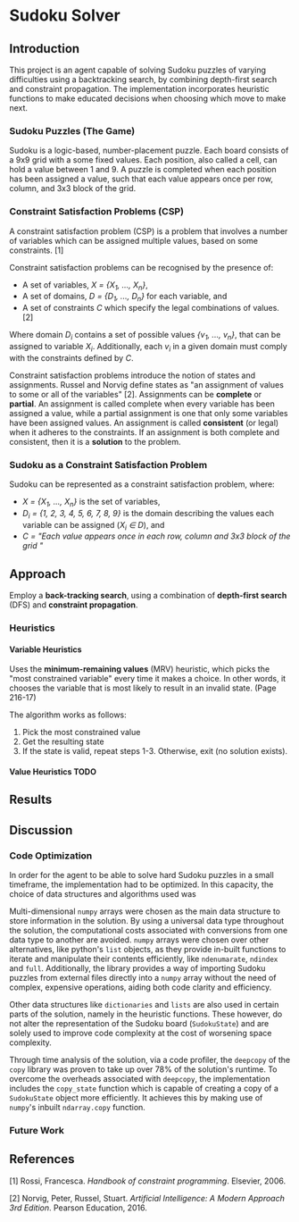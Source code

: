 # Sudoku Solver
## Introduction
This project is an agent capable of solving Sudoku puzzles of varying difficulties using a backtracking search, by combining depth-first search and constraint propagation. The implementation incorporates heuristic functions to make educated decisions when choosing which move to make next.

### Sudoku Puzzles (The Game)
Sudoku is a logic-based, number-placement puzzle. Each board consists of a 9x9 grid with a some fixed values. Each position, also called a cell, can hold a value between 1 and 9. A puzzle is completed when each position has been assigned a value, such that each value appears once per row, column, and 3x3 block of the grid.

### Constraint Satisfaction Problems (CSP)
A constraint satisfaction problem (CSP) is a problem that involves a number of variables which can be assigned multiple values, based on some constraints. [1] 

Constraint satisfaction problems can be recognised by the presence of:
- A set of variables, *X = {X<sub>1</sub>, ..., X<sub>n</sub>}*,
- A set of domains, *D = {D<sub>1</sub>, ..., D<sub>n</sub>}* for each variable, and
- A set of constraints *C* which specify the legal combinations of values. [2]

Where domain *D<sub>i</sub>* contains a set of possible values *{v<sub>1</sub>, ..., v<sub>n</sub>}*, that can be assigned to variable *X<sub>i</sub>*. Additionally, each *v<sub>i</sub>* in a given domain must comply with the constraints defined by *C*.

Constraint satisfaction problems introduce the notion of states and assignments. Russel and Norvig define states as "an assignment of values to some or all of the variables" [2]. Assignments can be **complete** or **partial**. An assignment is called complete when every variable has been assigned a value, while a partial assignment is one that only some variables have been assigned values. An assignment is called **consistent** (or legal) when it adheres to the constraints. If an assignment is both complete and consistent, then it is a **solution** to the problem.

### Sudoku as a Constraint Satisfaction Problem
Sudoku can be represented as a constraint satisfaction problem, where:
- *X = {X<sub>1</sub>, ..., X<sub>n</sub>}* is the set of variables,
- *D<sub>i</sub> = {1, 2, 3, 4, 5, 6, 7, 8, 9}* is the domain describing the values each variable can be assigned (*X<sub>i</sub> ∈ D*), and
- *C = "Each value appears once in each row, column and 3x3 block of the grid "*

## Approach
Employ a **back-tracking search**, using a combination of **depth-first search** (DFS) and **constraint propagation**.
### Heuristics
#### Variable Heuristics
Uses the **minimum-remaining values** (MRV) heuristic, which picks the "most constrained variable" every time it makes a choice. In other words, it chooses the variable that is most likely to result in an invalid state. (Page 216-17)

The algorithm works as follows:
1. Pick the most constrained value
1. Get the resulting state
1. If the state is valid, repeat steps 1-3. Otherwise, exit (no solution exists).

#### Value Heuristics TODO

## Results

## Discussion
### Code Optimization
In order for the agent to be able to solve hard Sudoku puzzles in a small timeframe, the implementation had to be optimized. In this capacity, the choice of data structures and algorithms used was 

Multi-dimensional `numpy` arrays were chosen as the main data structure to store information in the solution. By using a universal data type throughout the solution, the computational costs associated with conversions from one data type to another are avoided. `numpy` arrays were chosen over other alternatives, like python's `list` objects, as they provide in-built functions to iterate and manipulate their contents efficiently, like `ndenumarate`, `ndindex` and `full`. Additionally, the library provides a way of importing Sudoku puzzles from external files directly into a `numpy` array without the need of complex, expensive operations, aiding both code clarity and efficiency.

Other data structures like `dictionaries` and `lists` are also used in certain parts of the solution, namely in the heuristic functions. These however, do not alter the representation of the Sudoku board (`SudokuState`) and are solely used to improve code complexity at the cost of worsening space complexity.

Through time analysis of the solution, via a code profiler, the `deepcopy` of the `copy` library was proven to take up over 78% of the solution's runtime. To overcome the overheads associated with `deepcopy`, the implementation includes the `copy_state` function which is capable of creating a copy of a `SudokuState` object more efficiently. It achieves this by making use of `numpy`'s inbuilt `ndarray.copy` function.

### Future Work


## References
[1] Rossi, Francesca. *Handbook of constraint programming*. Elsevier, 2006.

[2] Norvig, Peter, Russel, Stuart. *Artificial Intelligence: A Modern Approach 3rd Edition*. Pearson Education, 2016.